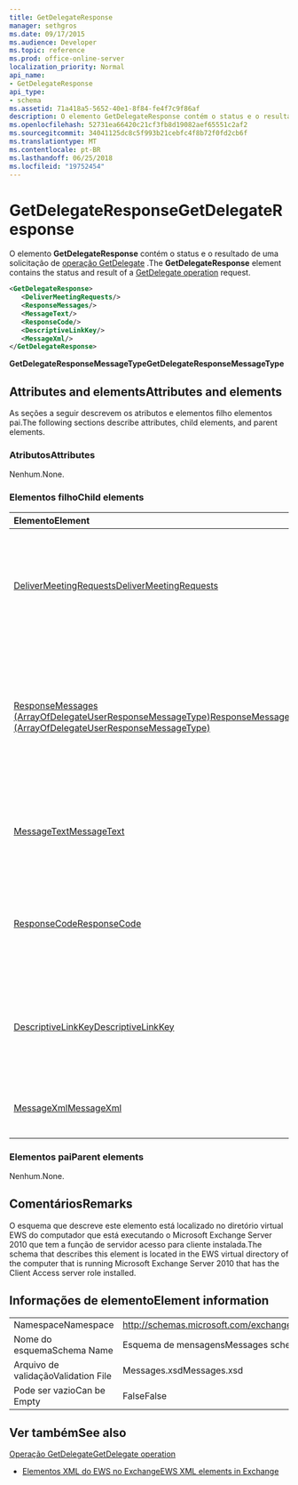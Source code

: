```yaml
---
title: GetDelegateResponse
manager: sethgros
ms.date: 09/17/2015
ms.audience: Developer
ms.topic: reference
ms.prod: office-online-server
localization_priority: Normal
api_name:
- GetDelegateResponse
api_type:
- schema
ms.assetid: 71a418a5-5652-40e1-8f84-fe4f7c9f86af
description: O elemento GetDelegateResponse contém o status e o resultado de uma solicitação de operação GetDelegate.
ms.openlocfilehash: 52731ea66420c21cf3fb8d19082aef65551c2af2
ms.sourcegitcommit: 34041125dc8c5f993b21cebfc4f8b72f0fd2cb6f
ms.translationtype: MT
ms.contentlocale: pt-BR
ms.lasthandoff: 06/25/2018
ms.locfileid: "19752454"
---
```

# <a name="getdelegateresponse"></a><span data-ttu-id="c247a-103">GetDelegateResponse</span><span class="sxs-lookup"><span data-stu-id="c247a-103">GetDelegateResponse</span></span>

<span data-ttu-id="c247a-104">O elemento **GetDelegateResponse** contém o status e o resultado de uma solicitação de [operação GetDelegate](getdelegate-operation.md) .</span><span class="sxs-lookup"><span data-stu-id="c247a-104">The **GetDelegateResponse** element contains the status and result of a [GetDelegate operation](getdelegate-operation.md) request.</span></span> 
  
```xml
<GetDelegateResponse>
   <DeliverMeetingRequests/>
   <ResponseMessages/>
   <MessageText/>
   <ResponseCode/>
   <DescriptiveLinkKey/>
   <MessageXml/>
</GetDelegateResponse>
```

 <span data-ttu-id="c247a-105">**GetDelegateResponseMessageType**</span><span class="sxs-lookup"><span data-stu-id="c247a-105">**GetDelegateResponseMessageType**</span></span>
## <a name="attributes-and-elements"></a><span data-ttu-id="c247a-106">Attributes and elements</span><span class="sxs-lookup"><span data-stu-id="c247a-106">Attributes and elements</span></span>

<span data-ttu-id="c247a-107">As seções a seguir descrevem os atributos e elementos filho elementos pai.</span><span class="sxs-lookup"><span data-stu-id="c247a-107">The following sections describe attributes, child elements, and parent elements.</span></span>
  
### <a name="attributes"></a><span data-ttu-id="c247a-108">Atributos</span><span class="sxs-lookup"><span data-stu-id="c247a-108">Attributes</span></span>

<span data-ttu-id="c247a-109">Nenhum.</span><span class="sxs-lookup"><span data-stu-id="c247a-109">None.</span></span>
  
### <a name="child-elements"></a><span data-ttu-id="c247a-110">Elementos filho</span><span class="sxs-lookup"><span data-stu-id="c247a-110">Child elements</span></span>

|<span data-ttu-id="c247a-111">**Elemento**</span><span class="sxs-lookup"><span data-stu-id="c247a-111">**Element**</span></span>|<span data-ttu-id="c247a-112">**Descrição**</span><span class="sxs-lookup"><span data-stu-id="c247a-112">**Description**</span></span>|
|:-----|:-----|
|[<span data-ttu-id="c247a-113">DeliverMeetingRequests</span><span class="sxs-lookup"><span data-stu-id="c247a-113">DeliverMeetingRequests</span></span>](delivermeetingrequests.md) <br/> |<span data-ttu-id="c247a-114">Define como as solicitações de reunião são manipuladas entre o delegado e a entidade.</span><span class="sxs-lookup"><span data-stu-id="c247a-114">Defines how meeting requests are handled between the delegate and the principal.</span></span>  <br/> |
|[<span data-ttu-id="c247a-115">ResponseMessages (ArrayOfDelegateUserResponseMessageType)</span><span class="sxs-lookup"><span data-stu-id="c247a-115">ResponseMessages (ArrayOfDelegateUserResponseMessageType)</span></span>](responsemessages-arrayofdelegateuserresponsemessagetype.md) <br/> |<span data-ttu-id="c247a-116">Contém as mensagens de resposta para uma solicitação de gerenciamento do representante de serviços Web do Exchange.</span><span class="sxs-lookup"><span data-stu-id="c247a-116">Contains the response messages for an Exchange Web Services delegate management request.</span></span>  <br/> |
|[<span data-ttu-id="c247a-117">MessageText</span><span class="sxs-lookup"><span data-stu-id="c247a-117">MessageText</span></span>](messagetext.md) <br/> |<span data-ttu-id="c247a-118">Fornece uma descrição de texto do status da resposta.</span><span class="sxs-lookup"><span data-stu-id="c247a-118">Provides a text description of the status of the response.</span></span>  <br/> |
|[<span data-ttu-id="c247a-119">ResponseCode</span><span class="sxs-lookup"><span data-stu-id="c247a-119">ResponseCode</span></span>](responsecode.md) <br/> |<span data-ttu-id="c247a-120">Fornece um código de erro que identifica o erro específico que enfrentaram a solicitação.</span><span class="sxs-lookup"><span data-stu-id="c247a-120">Provides an error code that identifies the specific error that the request encountered.</span></span>  <br/> |
|[<span data-ttu-id="c247a-121">DescriptiveLinkKey</span><span class="sxs-lookup"><span data-stu-id="c247a-121">DescriptiveLinkKey</span></span>](descriptivelinkkey.md) <br/> |<span data-ttu-id="c247a-122">No momento não utilizados e está reservado para uso futuro.</span><span class="sxs-lookup"><span data-stu-id="c247a-122">Currently unused and is reserved for future use.</span></span> <span data-ttu-id="c247a-123">Ele contém um valor de 0.</span><span class="sxs-lookup"><span data-stu-id="c247a-123">It contains a value of 0.</span></span>  <br/> |
|[<span data-ttu-id="c247a-124">MessageXml</span><span class="sxs-lookup"><span data-stu-id="c247a-124">MessageXml</span></span>](messagexml.md) <br/> |<span data-ttu-id="c247a-125">Fornece informações de resposta de erro adicionais.</span><span class="sxs-lookup"><span data-stu-id="c247a-125">Provides additional error response information.</span></span>  <br/> |
   
### <a name="parent-elements"></a><span data-ttu-id="c247a-126">Elementos pai</span><span class="sxs-lookup"><span data-stu-id="c247a-126">Parent elements</span></span>

<span data-ttu-id="c247a-127">Nenhum.</span><span class="sxs-lookup"><span data-stu-id="c247a-127">None.</span></span>
  
## <a name="remarks"></a><span data-ttu-id="c247a-128">Comentários</span><span class="sxs-lookup"><span data-stu-id="c247a-128">Remarks</span></span>

<span data-ttu-id="c247a-129">O esquema que descreve este elemento está localizado no diretório virtual EWS do computador que está executando o Microsoft Exchange Server 2010 que tem a função de servidor acesso para cliente instalada.</span><span class="sxs-lookup"><span data-stu-id="c247a-129">The schema that describes this element is located in the EWS virtual directory of the computer that is running Microsoft Exchange Server 2010 that has the Client Access server role installed.</span></span>
  
## <a name="element-information"></a><span data-ttu-id="c247a-130">Informações de elemento</span><span class="sxs-lookup"><span data-stu-id="c247a-130">Element information</span></span>

|||
|:-----|:-----|
|<span data-ttu-id="c247a-131">Namespace</span><span class="sxs-lookup"><span data-stu-id="c247a-131">Namespace</span></span>  <br/> |http://schemas.microsoft.com/exchange/services/2006/messages  <br/> |
|<span data-ttu-id="c247a-132">Nome do esquema</span><span class="sxs-lookup"><span data-stu-id="c247a-132">Schema Name</span></span>  <br/> |<span data-ttu-id="c247a-133">Esquema de mensagens</span><span class="sxs-lookup"><span data-stu-id="c247a-133">Messages schema</span></span>  <br/> |
|<span data-ttu-id="c247a-134">Arquivo de validação</span><span class="sxs-lookup"><span data-stu-id="c247a-134">Validation File</span></span>  <br/> |<span data-ttu-id="c247a-135">Messages.xsd</span><span class="sxs-lookup"><span data-stu-id="c247a-135">Messages.xsd</span></span>  <br/> |
|<span data-ttu-id="c247a-136">Pode ser vazio</span><span class="sxs-lookup"><span data-stu-id="c247a-136">Can be Empty</span></span>  <br/> |<span data-ttu-id="c247a-137">False</span><span class="sxs-lookup"><span data-stu-id="c247a-137">False</span></span>  <br/> |
   
## <a name="see-also"></a><span data-ttu-id="c247a-138">Ver também</span><span class="sxs-lookup"><span data-stu-id="c247a-138">See also</span></span>



[<span data-ttu-id="c247a-139">Operação GetDelegate</span><span class="sxs-lookup"><span data-stu-id="c247a-139">GetDelegate operation</span></span>](getdelegate-operation.md)


- [<span data-ttu-id="c247a-140">Elementos XML do EWS no Exchange</span><span class="sxs-lookup"><span data-stu-id="c247a-140">EWS XML elements in Exchange</span></span>](ews-xml-elements-in-exchange.md)

